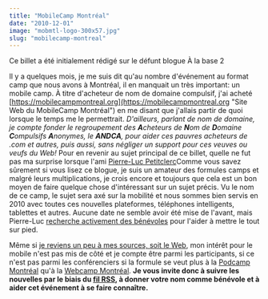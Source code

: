 ```yaml
---
title: "MobileCamp Montréal"
date: "2010-12-01"
image: "mobmtl-logo-300x57.jpg"
slug: "mobilecamp-montreal"
---
```


Ce billet a été initialement rédigé sur le défunt blogue À la base 2

Il y a quelques mois, je me suis dit qu'au nombre d'événement au format camp que nous avons à Montréal, il en manquait un très important: un mobile camp. À titre d'acheteur de nom de domaine compulsif, j'ai acheté [https://mobilecampmontreal.org](https://mobilecampmontreal.org "Site Web du MobileCamp Montréal") en me disant que j'allais partir de quoi lorsque le temps me le permettrait. _D'ailleurs, parlant de nom de domaine, je compte fonder le regroupement des **A**cheteurs de **N**om de **D**omaine **C**ompulsifs **A**nonymes, le **ANDCA**, pour aider ces pauvres acheteurs de .com et autres, puis aussi, sans négliger un support pour ces veuves ou veufs du Web!_ Pour en revenir au sujet principal de ce billet, quelle ne fut pas ma surprise lorsque l'ami [Pierre-Luc Petitclerc](https://fusi0n.org/ "Blogue de Pierre-Luc Petitclerc")Comme vous savez sûrement si vous lisez ce blogue, je suis un amateur des formules camps et malgré leurs multiplications, je crois encore et toujours que cela est un bon moyen de faire quelque chose d'intéressant sur un sujet précis. Vu le nom de ce camp, le sujet sera axé sur la mobilité et nous sommes bien servis en 2010 avec toutes ces nouvelles plateformes, téléphones intelligents, tablettes et autres. Aucune date ne semble avoir été mise de l'avant, mais Pierre-Luc [recherche activement des bénévoles](https://mobilecampmontreal.org/organisation/appel-aux-benevoles/?lang=fr "Billet de MobileCamp Montréal sur l'appel aux bénévoles") pour l'aider à mettre le tout sur pied.

Même si [je reviens un peu à mes sources, soit le Web](https://fred.dev/le-roi-est-mort-vive-le-roi/ "Le roi est mort, vive le roi"), mon intérêt pour le mobile n'est pas mis de côté et je compte être parmi les participants, si ce n'est pas parmi les conférenciers si la formule se veut plus à la [Podcamp Montréal](https://podcampmontreal.org/ "Site Web de Podcamp Montréal") qu'à la [Webcamp Montréal](https://twitter.com/webcampmtl "Compte Twitter de Webcamp Montréal"). **Je vous invite donc à suivre les nouvelles par le biais du [fil RSS](https://mobilecampmontreal.org/feed/?lang=fr "Fil RSS du site MobileCamp Montréal"), à donner votre nom comme bénévole et à aider cet événement à se faire connaître.**
